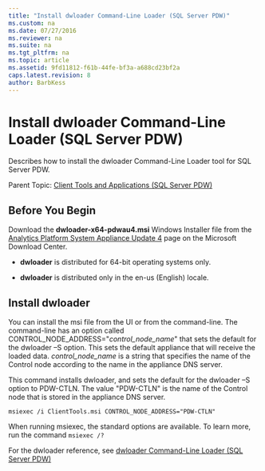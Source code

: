 ```yaml
---
title: "Install dwloader Command-Line Loader (SQL Server PDW)"
ms.custom: na
ms.date: 07/27/2016
ms.reviewer: na
ms.suite: na
ms.tgt_pltfrm: na
ms.topic: article
ms.assetid: 9fd11812-f61b-44fe-bf3a-a688cd23bf2a
caps.latest.revision: 8
author: BarbKess
---
```

# Install dwloader Command-Line Loader (SQL Server PDW)
Describes how to install the dwloader Command-Line Loader tool for SQL Server PDW.  
  
Parent Topic: [Client Tools and Applications &#40;SQL Server PDW&#41;](../../mpp/sqlpdw/client-tools-and-applications-sql-server-pdw.md)  
  
## Before You Begin  
Download the **dwloader-x64-pdwau4.msi** Windows Installer file from the [Analytics Platform System Appliance Update 4](https://www.microsoft.com/download/details.aspx?id=48241) page on the Microsoft Download Center.  
  
-   **dwloader** is distributed for 64-bit operating systems only.  
  
-   **dwloader** is distributed only in the en-us (English) locale.  
  
## Install dwloader  
You can install the msi file from the UI or from the command-line. The command-line has an option called CONTROL_NODE_ADDRESS="*control_node_name*" that sets the default for the dwloader –S option. This sets the default appliance that will receive the loaded data. *control_node_name* is a string that specifies the name of the Control node according to the name in the appliance DNS server.  
  
This command installs dwloader, and sets the default for the dwloader –S option to PDW-CTLN. The value "PDW-CTLN" is the name of the Control node that is stored in the appliance DNS server.  
  
```  
msiexec /i ClientTools.msi CONTROL_NODE_ADDRESS="PDW-CTLN"  
```  
  
When running msiexec, the standard options are available. To learn more, run the command `msiexec /?`  
  
For the dwloader reference, see [dwloader Command-Line Loader &#40;SQL Server PDW&#41;](../../mpp/sqlpdw/dwloader-command-line-loader-sql-server-pdw.md)  
  
